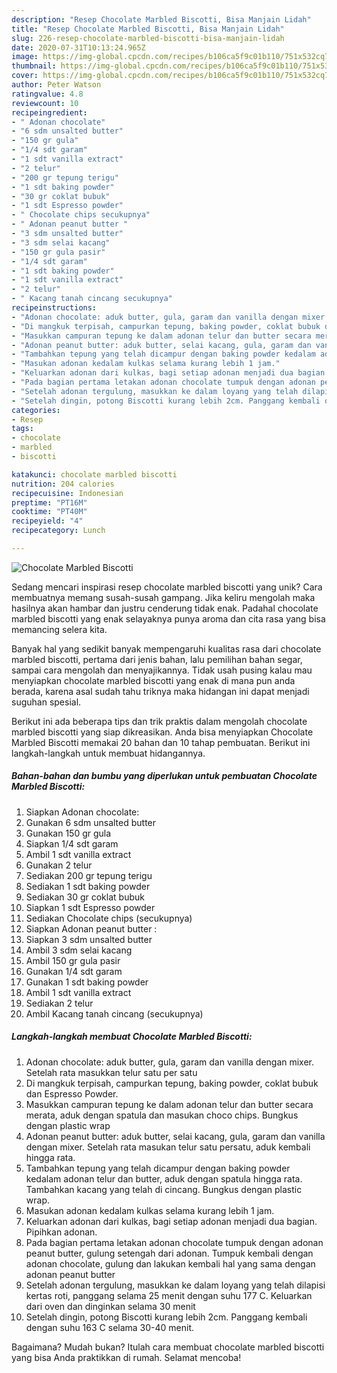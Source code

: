 ```yaml
---
description: "Resep Chocolate Marbled Biscotti, Bisa Manjain Lidah"
title: "Resep Chocolate Marbled Biscotti, Bisa Manjain Lidah"
slug: 226-resep-chocolate-marbled-biscotti-bisa-manjain-lidah
date: 2020-07-31T10:13:24.965Z
image: https://img-global.cpcdn.com/recipes/b106ca5f9c01b110/751x532cq70/chocolate-marbled-biscotti-foto-resep-utama.jpg
thumbnail: https://img-global.cpcdn.com/recipes/b106ca5f9c01b110/751x532cq70/chocolate-marbled-biscotti-foto-resep-utama.jpg
cover: https://img-global.cpcdn.com/recipes/b106ca5f9c01b110/751x532cq70/chocolate-marbled-biscotti-foto-resep-utama.jpg
author: Peter Watson
ratingvalue: 4.8
reviewcount: 10
recipeingredient:
- " Adonan chocolate"
- "6 sdm unsalted butter"
- "150 gr gula"
- "1/4 sdt garam"
- "1 sdt vanilla extract"
- "2 telur"
- "200 gr tepung terigu"
- "1 sdt baking powder"
- "30 gr coklat bubuk"
- "1 sdt Espresso powder"
- " Chocolate chips secukupnya"
- " Adonan peanut butter "
- "3 sdm unsalted butter"
- "3 sdm selai kacang"
- "150 gr gula pasir"
- "1/4 sdt garam"
- "1 sdt baking powder"
- "1 sdt vanilla extract"
- "2 telur"
- " Kacang tanah cincang secukupnya"
recipeinstructions:
- "Adonan chocolate: aduk butter, gula, garam dan vanilla dengan mixer. Setelah rata masukkan telur satu per satu"
- "Di mangkuk terpisah, campurkan tepung, baking powder, coklat bubuk dan Espresso Powder."
- "Masukkan campuran tepung ke dalam adonan telur dan butter secara merata, aduk dengan spatula dan masukan choco chips. Bungkus dengan plastic wrap"
- "Adonan peanut butter: aduk butter, selai kacang, gula, garam dan vanilla dengan mixer. Setelah rata masukan telur satu persatu, aduk kembali hingga rata."
- "Tambahkan tepung yang telah dicampur dengan baking powder kedalam adonan telur dan butter, aduk dengan spatula hingga rata. Tambahkan kacang yang telah di cincang. Bungkus dengan plastic wrap."
- "Masukan adonan kedalam kulkas selama kurang lebih 1 jam."
- "Keluarkan adonan dari kulkas, bagi setiap adonan menjadi dua bagian. Pipihkan adonan."
- "Pada bagian pertama letakan adonan chocolate tumpuk dengan adonan peanut butter, gulung setengah dari adonan. Tumpuk kembali dengan adonan chocolate, gulung dan lakukan kembali hal yang sama dengan adonan peanut butter"
- "Setelah adonan tergulung, masukkan ke dalam loyang yang telah dilapisi kertas roti, panggang selama 25 menit dengan suhu 177 C. Keluarkan dari oven dan dinginkan selama 30 menit"
- "Setelah dingin, potong Biscotti kurang lebih 2cm. Panggang kembali dengan suhu 163 C selama 30-40 menit."
categories:
- Resep
tags:
- chocolate
- marbled
- biscotti

katakunci: chocolate marbled biscotti 
nutrition: 204 calories
recipecuisine: Indonesian
preptime: "PT16M"
cooktime: "PT40M"
recipeyield: "4"
recipecategory: Lunch

---
```



![Chocolate Marbled Biscotti](https://img-global.cpcdn.com/recipes/b106ca5f9c01b110/751x532cq70/chocolate-marbled-biscotti-foto-resep-utama.jpg)

Sedang mencari inspirasi resep chocolate marbled biscotti yang unik? Cara membuatnya memang susah-susah gampang. Jika keliru mengolah maka hasilnya akan hambar dan justru cenderung tidak enak. Padahal chocolate marbled biscotti yang enak selayaknya punya aroma dan cita rasa yang bisa memancing selera kita.

Banyak hal yang sedikit banyak mempengaruhi kualitas rasa dari chocolate marbled biscotti, pertama dari jenis bahan, lalu pemilihan bahan segar, sampai cara mengolah dan menyajikannya. Tidak usah pusing kalau mau menyiapkan chocolate marbled biscotti yang enak di mana pun anda berada, karena asal sudah tahu triknya maka hidangan ini dapat menjadi suguhan spesial.




Berikut ini ada beberapa tips dan trik praktis dalam mengolah chocolate marbled biscotti yang siap dikreasikan. Anda bisa menyiapkan Chocolate Marbled Biscotti memakai 20 bahan dan 10 tahap pembuatan. Berikut ini langkah-langkah untuk membuat hidangannya.

<!--inarticleads1-->

##### Bahan-bahan dan bumbu yang diperlukan untuk pembuatan Chocolate Marbled Biscotti:

1. Siapkan  Adonan chocolate:
1. Gunakan 6 sdm unsalted butter
1. Gunakan 150 gr gula
1. Siapkan 1/4 sdt garam
1. Ambil 1 sdt vanilla extract
1. Gunakan 2 telur
1. Sediakan 200 gr tepung terigu
1. Sediakan 1 sdt baking powder
1. Sediakan 30 gr coklat bubuk
1. Siapkan 1 sdt Espresso powder
1. Sediakan  Chocolate chips (secukupnya)
1. Siapkan  Adonan peanut butter :
1. Siapkan 3 sdm unsalted butter
1. Ambil 3 sdm selai kacang
1. Ambil 150 gr gula pasir
1. Gunakan 1/4 sdt garam
1. Gunakan 1 sdt baking powder
1. Ambil 1 sdt vanilla extract
1. Sediakan 2 telur
1. Ambil  Kacang tanah cincang (secukupnya)




<!--inarticleads2-->

##### Langkah-langkah membuat Chocolate Marbled Biscotti:

1. Adonan chocolate: aduk butter, gula, garam dan vanilla dengan mixer. Setelah rata masukkan telur satu per satu
1. Di mangkuk terpisah, campurkan tepung, baking powder, coklat bubuk dan Espresso Powder.
1. Masukkan campuran tepung ke dalam adonan telur dan butter secara merata, aduk dengan spatula dan masukan choco chips. Bungkus dengan plastic wrap
1. Adonan peanut butter: aduk butter, selai kacang, gula, garam dan vanilla dengan mixer. Setelah rata masukan telur satu persatu, aduk kembali hingga rata.
1. Tambahkan tepung yang telah dicampur dengan baking powder kedalam adonan telur dan butter, aduk dengan spatula hingga rata. Tambahkan kacang yang telah di cincang. Bungkus dengan plastic wrap.
1. Masukan adonan kedalam kulkas selama kurang lebih 1 jam.
1. Keluarkan adonan dari kulkas, bagi setiap adonan menjadi dua bagian. Pipihkan adonan.
1. Pada bagian pertama letakan adonan chocolate tumpuk dengan adonan peanut butter, gulung setengah dari adonan. Tumpuk kembali dengan adonan chocolate, gulung dan lakukan kembali hal yang sama dengan adonan peanut butter
1. Setelah adonan tergulung, masukkan ke dalam loyang yang telah dilapisi kertas roti, panggang selama 25 menit dengan suhu 177 C. Keluarkan dari oven dan dinginkan selama 30 menit
1. Setelah dingin, potong Biscotti kurang lebih 2cm. Panggang kembali dengan suhu 163 C selama 30-40 menit.




Bagaimana? Mudah bukan? Itulah cara membuat chocolate marbled biscotti yang bisa Anda praktikkan di rumah. Selamat mencoba!
